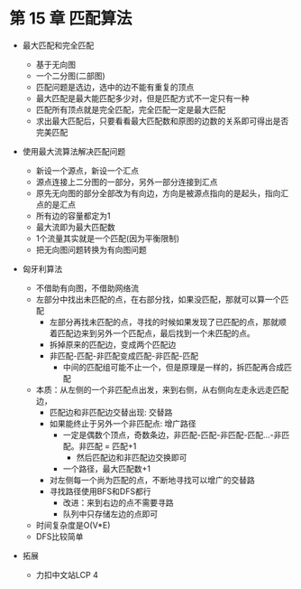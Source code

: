 # 第 15 章 匹配算法

- 最大匹配和完全匹配
  - 基于无向图
  - 一个二分图(二部图)
  - 匹配问题是选边，选中的边不能有重复的顶点
  - 最大匹配是最大能匹配多少对，但是匹配方式不一定只有一种
  - 匹配所有顶点就是完全匹配，完全匹配一定是最大匹配
  - 求出最大匹配后，只要看看最大匹配数和原图的边数的关系即可得出是否完美匹配

- 使用最大流算法解决匹配问题
  - 新设一个源点，新设一个汇点
  - 源点连接上二分图的一部分，另外一部分连接到汇点
  - 原先无向图的部分全部改为有向边，方向是被源点指向的是起头，指向汇点的是汇点
  - 所有边的容量都定为1
  - 最大流即为最大匹配数
  - 1个流量其实就是一个匹配(因为平衡限制)
  - 把无向图问题转换为有向图问题

- 匈牙利算法
  - 不借助有向图，不借助网络流
  - 左部分中找出未匹配的点，在右部分找，如果没匹配，那就可以算一个匹配
    - 左部分再找未匹配的点，寻找的时候如果发现了已匹配的点，那就顺着匹配边来到另外一个匹配点，最后找到一个未匹配的点。
    - 拆掉原来的匹配边，变成两个匹配边
    - 非匹配-匹配-非匹配变成匹配-非匹配-匹配
      - 中间的匹配组可能不止一个，但是原理是一样的，拆匹配再合成匹配
  - 本质：从左侧的一个非匹配点出发，来到右侧，从右侧向左走永远走匹配边，
    - 匹配边和非匹配边交替出现: 交替路
    - 如果能终止于另外一个非匹配点: 增广路径
      - 一定是偶数个顶点，奇数条边，非匹配-匹配-非匹配-匹配...-非匹配。非匹配 = 匹配+1
        - 然后匹配边和非匹配边交换即可
      - 一个路径，最大匹配数+1
    - 对左侧每一个尚为匹配的点，不断地寻找可以增广的交替路
    - 寻找路径使用BFS和DFS都行
      - 改进：来到右边的点不需要寻路
      - 队列中只存储左边的点即可
  - 时间复杂度是O(V\*E)
  - DFS比较简单
  

- 拓展
  - 力扣中文站LCP 4